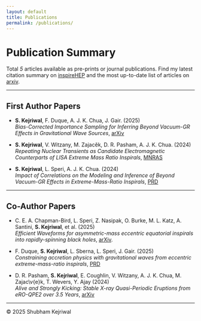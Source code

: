 ```yaml
---
layout: default
title: Publications
permalink: /publications/
---
```


# Publication Summary
Total *5* articles available as pre-prints or journal publications. Find my latest citation summary on [inspireHEP](https://inspirehep.net/authors/2739234?ui-citation-summary=true) and the most up-to-date list of articles on [arxiv](https://arxiv.org/search/advanced?advanced=&terms-0-operator=AND&terms-0-term=Kejriwal%2C+Shubham&terms-0-field=author&classification-physics=y&classification-physics_archives=all&classification-include_cross_list=include&date-year=&date-filter_by=date_range&date-from_date=2023&date-to_date=&date-date_type=submitted_date&abstracts=show&size=50&order=-announced_date_first).  

---

## First Author Papers  

- **S. Kejriwal**, F. Duque, A. J. K. Chua, J. Gair. (2025)  
    *Bias-Corrected Importance Sampling for Inferring Beyond Vacuum-GR Effects in Gravitational Wave Sources*, [arXiv](https://arxiv.org/abs/2503.01120)

- **S. Kejriwal**, V. Witzany, M. Zajacěk, D. R. Pasham, A. J. K. Chua. (2024)  
    *Repeating Nuclear Transients as Candidate Electromagnetic Counterparts of LISA Extreme Mass Ratio Inspirals*, [MNRAS](https://doi.org/10.1093/mnras/stae1599)

- **S. Kejriwal**, L. Speri, A. J. K. Chua. (2024)  
    *Impact of Correlations on the Modeling and Inference of Beyond Vacuum-GR Effects in Extreme-Mass-Ratio Inspirals*, [PRD](https://doi.org/10.1103/PhysRevD.110.084060)

---

## Co-Author Papers  

- C. E. A. Chapman-Bird, L. Speri, Z. Nasipak, O. Burke, M. L. Katz, A. Santini, **S. Kejriwal**, et al. (2025)  
    *Efficient Waveforms for asymmetric-mass eccentric equatorial inspirals into rapidly-spinning black holes*, [arXiv](\href{https://arxiv.org/abs/2506.09470}).

- F. Duque, **S. Kejriwal**, L. Sberna, L. Speri, J. Gair. (2025)  
    *Constraining accretion physics with gravitational waves from eccentric extreme-mass-ratio inspirals*, [PRD](https://journals.aps.org/prd/abstract/10.1103/PhysRevD.111.084006)

- D. R. Pasham, **S. Kejriwal**, E. Coughlin, V. Witzany, A. J. K. Chua, M. Zajac\v{e}k, T. Wevers, Y. Ajay (2024)  
    *Alive and Strongly Kicking: Stable X-ray Quasi-Periodic Eruptions from eRO-QPE2 over 3.5 Years*, [arXiv](https://arxiv.org/abs/2411.00289)   
    
---

© 2025 Shubham Kejriwal
